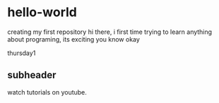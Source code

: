 # hello-world
creating my first repository
hi there, i first time trying to learn anything about programing, its exciting you know
okay

thursday1
## subheader

watch tutorials on youtube.

